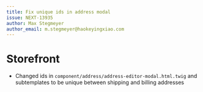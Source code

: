```yaml
---
title: Fix unique ids in address modal
issue: NEXT-13935
author: Max Stegmeyer
author_email: m.stegmeyer@haokeyingxiao.com
---
```

# Storefront
* Changed ids in `component/address/address-editor-modal.html.twig` and subtemplates to be unique between shipping and billing addresses
